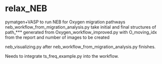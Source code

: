# relax_NEB
pymatgen+VASP to run NEB for Oxygen migration pathways
neb_workflow_from_migration_analysis.py take initial and final structures of path_*** generated from Oxygen_workflow_improved.py with O_moving_idx from the report and number of images to be created

neb_visualizing.py after neb_workflow_from_migration_analysis.py finishes.

Needs to integrate ts_freq_example.py into the workflow.

